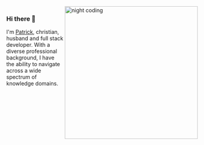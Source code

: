 <img src="https://cdnb.artstation.com/p/assets/images/images/036/125/405/original/igor-freitas-mesa.gif?1616779562" alt="night coding" min-width="350px" max-width="350px" width="350px" align="right">

### Hi there 👋
I'm [Patrick](https://www.linkedin.com/in/patrickhandres), christian, husband and full stack developer. With a diverse professional background, I have the ability to navigate across a wide spectrum of knowledge domains.
